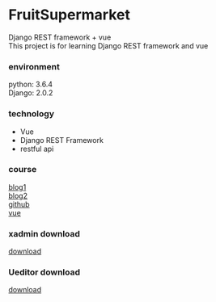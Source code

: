 # FruitSupermarket
Django REST framework + vue <br />
This project is for learning Django REST framework and vue<br />

### environment
python: 3.6.4<br /> 
Django: 2.0.2
### technology
* Vue 
* Django REST Framework
* restful api
### course
[blog1](http://www.cnblogs.com/derek1184405959/p/8733194.html)<br /> 
[blog2](http://lawtech0902.com/2017/11/03/vue-django-1-1/)<br /> 
[github](https://github.com/mtianyan/VueDjangoFrameWorkShop)<br /> 
[vue](http://thejojo87.com/2017/11/19/Django%E4%BD%BF%E7%94%A8vuejs/)
### xadmin download
[download](https://github.com/sshwsfc/xadmin/tree/django2)<br /> 
### Ueditor download
[download](https://github.com/twz915/DjangoUeditor3/)<br /> 


